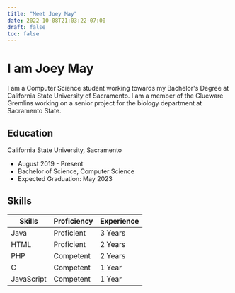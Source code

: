 ```yaml
---
title: "Meet Joey May"
date: 2022-10-08T21:03:22-07:00
draft: false
toc: false
---
```


# I am Joey May

I am a Computer Science student working towards my Bachelor's Degree at California State University of Sacramento. I am a member of the Glueware Gremlins working on a senior project for the biology department at Sacramento State. 

## Education 

California State University, Sacramento
- August 2019 - Present
- Bachelor of Science, Computer Science
- Expected Graduation: May 2023

## Skills

| Skills | Proficiency | Experience |
| --- | --- | --- |
| Java | Proficient | 3 Years |
| HTML | Proficient | 2 Years |
| PHP | Competent | 2 Years |
| C | Competent | 1 Year |
| JavaScript | Competent | 1 Year |